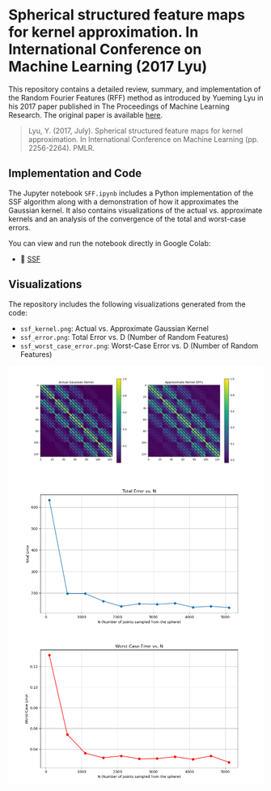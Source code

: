 #  Spherical structured feature maps for kernel approximation. In International Conference on Machine Learning (2017 Lyu)

This repository contains a detailed review, summary, and implementation of the Random Fourier Features (RFF) method as introduced by Yueming Lyu in his 2017 paper published in The Proceedings of Machine Learning Research. The original paper is available [here](http://proceedings.mlr.press/v70/lyu17a/lyu17a.pdf).

> Lyu, Y. (2017, July). Spherical structured feature maps for kernel approximation. In International Conference on Machine Learning (pp. 2256-2264). PMLR.

## Implementation and Code

The Jupyter notebook `SFF.ipynb` includes a Python implementation of the SSF algorithm along with a demonstration of how it approximates the Gaussian kernel. It also contains visualizations of the actual vs. approximate kernels and an analysis of the convergence of the total and worst-case errors.

You can view and run the notebook directly in Google Colab:
- 📔 [SSF](https://colab.research.google.com/github/rfarell/2017_Lyu_SphericalStructuredFeatures/blob/main/SSF.ipynb)


## Visualizations

The repository includes the following visualizations generated from the code:

- `ssf_kernel.png`: Actual vs. Approximate Gaussian Kernel
- `ssf_error.png`: Total Error vs. D (Number of Random Features)
- `ssf_worst_case_error.png`: Worst-Case Error vs. D (Number of Random Features)

![Actual vs. Approximate Gaussian Kernel](ssf_kernel_2d.png)
![Total Error vs. D (Number of Random Features)](ssf_total_error_3d.png)
![Worst-Case Error vs. D (Number of Random Features)](ssf_worst_case_error_3d.png)

